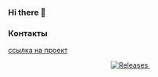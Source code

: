 ### Hi there 👋

### Контакты
[ссылка на проект](https://docs.google.com/spreadsheets/d/1cYhj99MNjyoP1yvqb21XmrqwTQ1HDJ2tHha0ljSbL70/edit#gid=1504646163)

<p align="center">
  <a href="[https://github.com/[user]](https://docs.google.com/spreadsheets/d/1cYhj99MNjyoP1yvqb21XmrqwTQ1HDJ2tHha0ljSbL70/edit#gid=1504646163)/[repository]/releases/">
    <img alt="Releases" src="https://img.shields.io/github/v/release/[user]/[repository]?label=release&logo=DocuSign&logoColor=%23fff&style=for-the-badge" />
  </a>
  <a href=""><img alt="" src="" /></a>
  <a href=""><img alt="" src="" /></a>
</p>
